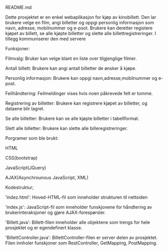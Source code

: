 README.md


Dette prosjektet er en enkel webaplikasjon for kjøp av kinobillett.
Den lar brukere velge en film, angi billetter og oppgi personlig informasjon som navn, adresse, mobilnummer og e-psot.
Brukere kan deretter registere kjøpet av billett, se alle kjøpte billetter og slette alle billettregistreringer. I tillegg kommuniserer den med servere

Funksjoner:

Filmvalg: Bruker kan velge blant en liste over tilgjenglige filmer.

Antall billett: Brukere kan angi antall billetter de ønsker å kjøpe.

Personlig informasjon: Brukere kan oppgi navn,adresse,mobilnummer og e-post.

Feilhåndtering: Feilmeldinger vises hvis noen påkrevede felt er tomme.

Registrering av billetter: Brukere kan registrere kjøpet av billetter, og dataene blir lagret.

Se alle billetter: Brukere kan se alle kjøpte billetter i tabellformat.

Slett alle billetter: Brukere kan slette alle billeregistreringer.

Porgramer som ble brukt:


HTML

CSS(bootstrap)

JavaScript(JQuery)

AJAX(Asynchrounous JavaScript, XML)


Kodestruktur;

'indez.html': Hoved-HTML-fil som inneholder strukturen til nettsiden

'index.js': JavaScript-fil som inneholder funskjonene for håndtering av brukerinteraksjoner og gjøre AJAX-forespørsler.

'Billett.java': Billett-filen inneholder alle objektene som trengs for hele prosjektet og er egendefinert klasse.

'BillettController.java': BillettController-filen er server delen av prosjektet. Filen innholer funskjoner som RestController,
GetMapping, PostMapping.

